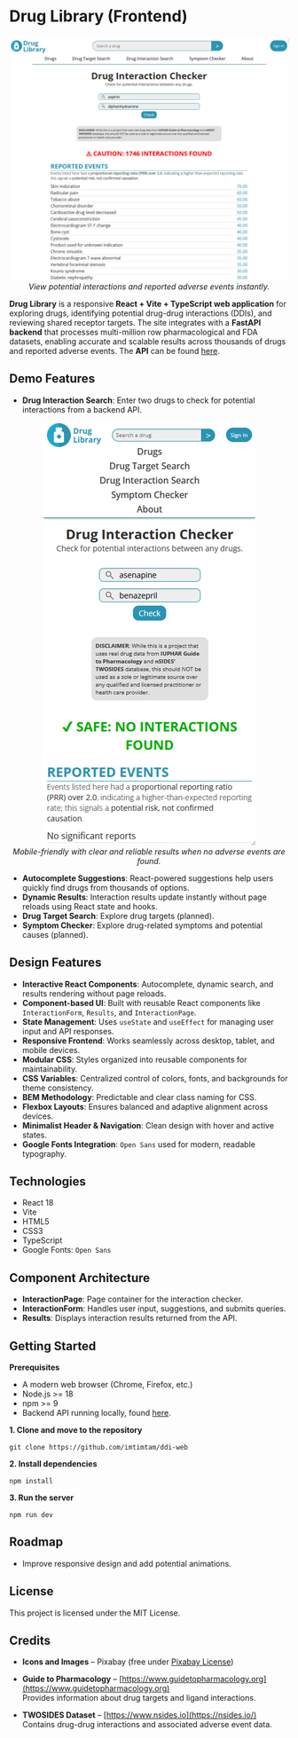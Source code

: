 # Drug Library (Frontend)

<p align="center">
  <img src="./docs/updated_webpage.png" alt="DDI Frontend" />
  <br>
  <em>View potential interactions and reported adverse events instantly.</em>
</p>

**Drug Library** is a responsive **React + Vite + TypeScript web application** for exploring drugs, identifying potential drug-drug interactions (DDIs), and reviewing shared receptor targets. The site integrates with a **FastAPI backend** that processes multi-million row pharmacological and FDA datasets, enabling accurate and scalable results across thousands of drugs and reported adverse events. The **API** can be found [here](https://github.com/imtimtam/ddi-api).

## Demo Features
- **Drug Interaction Search**: Enter two drugs to check for potential interactions from a backend API.

<p align="center">
  <img src="./docs/updated_webpage-mobile-safe.png" alt="Safe Interaction Results" />
  <br>
  <em>Mobile-friendly with clear and reliable results when no adverse events are found.</em>
</p>

- **Autocomplete Suggestions**: React-powered suggestions help users quickly find drugs from thousands of options.
- **Dynamic Results**: Interaction results update instantly without page reloads using React state and hooks.
- **Drug Target Search**: Explore drug targets (planned).
- **Symptom Checker**: Explore drug-related symptoms and potential causes (planned).

## Design Features
- **Interactive React Components**: Autocomplete, dynamic search, and results rendering without page reloads.
- **Component-based UI**: Built with reusable React components like `InteractionForm`, `Results`, and `InteractionPage`.
- **State Management**: Uses `useState` and `useEffect` for managing user input and API responses.
- **Responsive Frontend**: Works seamlessly across desktop, tablet, and mobile devices.
- **Modular CSS**: Styles organized into reusable components for maintainability.
- **CSS Variables**: Centralized control of colors, fonts, and backgrounds for theme consistency.
- **BEM Methodology**: Predictable and clear class naming for CSS.
- **Flexbox Layouts**: Ensures balanced and adaptive alignment across devices.
- **Minimalist Header & Navigation**: Clean design with hover and active states.
- **Google Fonts Integration**: `Open Sans` used for modern, readable typography.

## Technologies
- React 18
- Vite
- HTML5
- CSS3
- TypeScript
- Google Fonts: `Open Sans`

## Component Architecture

- **InteractionPage**: Page container for the interaction checker.
- **InteractionForm**: Handles user input, suggestions, and submits queries.
- **Results**: Displays interaction results returned from the API.

## Getting Started

**Prerequisites**

- A modern web browser (Chrome, Firefox, etc.)
- Node.js >= 18
- npm >= 9
- Backend API running locally, found [here](https://github.com/imtimtam/ddi-api).

**1. Clone and move to the repository**

    git clone https://github.com/imtimtam/ddi-web

**2. Install dependencies**
 
    npm install

**3. Run the server**

    npm run dev

## Roadmap
- Improve responsive design and add potential animations.

## License

This project is licensed under the MIT License.

## Credits

- **Icons and Images** – Pixabay (free under [Pixabay License](https://pixabay.com/service/license/))

- **Guide to Pharmacology** – [https://www.guidetopharmacology.org](https://www.guidetopharmacology.org)  
  Provides information about drug targets and ligand interactions.

- **TWOSIDES Dataset** – [https://www.nsides.io](https://nsides.io/)  
  Contains drug-drug interactions and associated adverse event data.